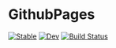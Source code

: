 # GithubPages

[![Stable](https://img.shields.io/badge/docs-stable-blue.svg)](https://serenity4.github.io/GithubPages.jl/stable)
[![Dev](https://img.shields.io/badge/docs-dev-blue.svg)](https://serenity4.github.io/GithubPages.jl/dev)
[![Build Status](https://travis-ci.com/serenity4/GithubPages.jl.svg?branch=master)](https://travis-ci.com/serenity4/GithubPages.jl)
